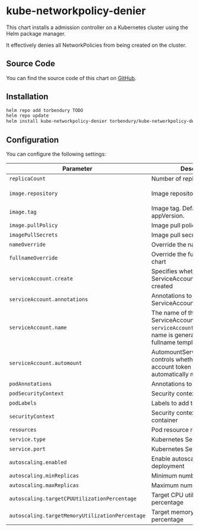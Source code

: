 # kube-networkpolicy-denier

This chart installs a admission controller on a Kubernetes cluster using the Helm package manager.

It effectively denies all NetworkPolicies from being created on the cluster.

## Source Code

You can find the source code of this chart on [GitHub](https://github.com/torbendury/kube-networkpolicy-denier).

## Installation

```bash
helm repo add torbendury TODO
helm repo update
helm install kube-networkpolicy-denier torbendury/kube-networkpolicy-denier --create-namespace --namespace kube-networkpolicy-denier
```

## Configuration

You can configure the following settings:

| Parameter                                       | Description                                                                                                           | Default                                |
|-------------------------------------------------|-----------------------------------------------------------------------------------------------------------------------|----------------------------------------|
| `replicaCount`                                  | Number of replicas                                                                                                    | `2`                                    |
| `image.repository`                              | Image repository                                                                                                      | `torbendury/kube-networkpolicy-denier` |
| `image.tag`                                     | Image tag. Defaults to the Charts appVersion.                                                                         | `""`                                   |
| `image.pullPolicy`                              | Image pull policy                                                                                                     | `IfNotPresent`                         |
| `imagePullSecrets`                              | Image pull secrets                                                                                                    | `[]`                                   |
| `nameOverride`                                  | Override the name of the chart                                                                                        | `""`                                   |
| `fullnameOverride`                              | Override the fullname of the chart                                                                                    | `""`                                   |
| `serviceAccount.create`                         | Specifies whether a ServiceAccount should be created                                                                  | `true`                                 |
| `serviceAccount.annotations`                    | Annotations to add to the ServiceAccount                                                                              | `{}`                                   |
| `serviceAccount.name`                           | The name of the ServiceAccount. If not set and `serviceAccount.create` is `true`, a name is generated using the fullname template | `""`                                   |
| `serviceAccount.automount`                     | AutomountServiceAccountToken controls whether a service account token should be automatically mounted                 | `true`                                 |
| `podAnnotations`                                | Annotations to add to the pod                                                                                         | `{}`                                   |
| `podSecurityContext`                            | Security context for the pod                                                                                          | `{}`                                   |
| `podLabels`                                     | Labels to add to the pod                                                                                              | `{}`                                   |
| `securityContext`                               | Security context for the container                                                                                    | `{}`                                   |
| `resources`                                     | Pod resource requests and limits                                                                                      | `{}`                                   |
| `service.type`                                  | Kubernetes Service type                                                                                               | `ClusterIP`                            |
| `service.port`                                  | Kubernetes Service port                                                                                               | `8443`                                 |
| `autoscaling.enabled`                           | Enable autoscaling for the deployment                                                                                 | `true`                                 |
| `autoscaling.minReplicas`                       | Minimum number of replicas                                                                                            | `2`                                    |
| `autoscaling.maxReplicas`                       | Maximum number of replicas                                                                                            | `5`                                    |
| `autoscaling.targetCPUUtilizationPercentage`    | Target CPU utilization percentage                                                                                     | `80`                                   |
| `autoscaling.targetMemoryUtilizationPercentage` | Target memory utilization percentage                                                                                  | `80`                                   |
